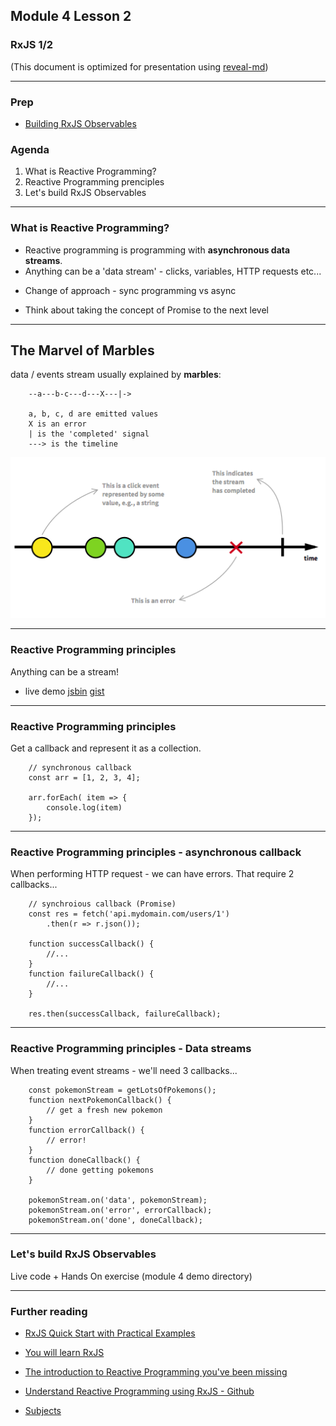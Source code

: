 ## Module 4 Lesson 2
### RxJS 1/2
(This document is optimized for presentation using [reveal-md](https://github.com/webpro/reveal-md))

---

### Prep
* [Building RxJS Observables](https://www.youtube.com/watch?v=uQ1zhJHclvs)

### Agenda
1. What is Reactive Programming?
3. Reactive Programming prenciples
2. Let's build RxJS Observables

---

### What is Reactive Programming?
* Reactive programming is programming with __asynchronous data streams__.
* Anything can be a 'data stream' - clicks, variables, HTTP requests etc...
<!-- .element: class="fragment" -->
* Change of approach - sync programming vs async
<!-- .element: class="fragment" -->
* Think about taking the concept of Promise to the next level
<!-- .element: class="fragment" -->

---

## The Marvel of Marbles
data / events stream usually explained by __marbles__:

```
    --a---b-c---d---X---|->

    a, b, c, d are emitted values
    X is an error
    | is the 'completed' signal
    ---> is the timeline
```
<!-- .element: class="fragment" -->
<div>
    <a href="https://gist.github.com/staltz/868e7e9bc2a7b8c1f754" target="_blank">
        <img src="./assets/marbles_events.png">
    </a>
</div>
<!-- .element: class="fragment" -->


---
### Reactive Programming principles
Anything can be a stream!
* live demo [jsbin](https://jsbin.com/fudatiz/7/edit?js,console)
[gist](https://gist.github.com/yuvalbl/c2019597dbc55788e4762dfdbfa7e068)

---
### Reactive Programming principles
Get a callback and represent it as a collection.
```
    // synchronous callback
    const arr = [1, 2, 3, 4];

    arr.forEach( item => {
        console.log(item)
    });
```
<!-- .element: class="fragment" -->

---
### Reactive Programming principles - asynchronous callback
When performing HTTP request - we can have errors. That require 2 callbacks...
```
    // synchroious callback (Promise)
    const res = fetch('api.mydomain.com/users/1')
        .then(r => r.json());

    function successCallback() {
        //...
    }
    function failureCallback() {
        //...
    }

    res.then(successCallback, failureCallback);
```
<!-- .element: class="fragment" -->

---

### Reactive Programming principles - Data streams
When treating event streams - we'll need 3 callbacks...
```
    const pokemonStream = getLotsOfPokemons();
    function nextPokemonCallback() {
        // get a fresh new pokemon
    }
    function errorCallback() {
        // error!
    }
    function doneCallback() {
        // done getting pokemons
    }

    pokemonStream.on('data', pokemonStream);
    pokemonStream.on('error', errorCallback);
    pokemonStream.on('done', doneCallback);
```
<!-- .element: class="fragment" -->

---
### Let's build RxJS Observables
Live code + Hands On exercise
(module 4 demo directory)


---
### Further reading

* <a href="https://www.youtube.com/watch?v=2LCo926NFLI&t=381s" target="_blank">
    RxJS Quick Start with Practical Examples
</a>

* <a href="https://www.youtube.com/watch?v=uQ1zhJHclvs" target="_blank">
    You will learn RxJS
</a>

* <a href="https://gist.github.com/staltz/868e7e9bc2a7b8c1f754" target="_blank">
    The introduction to Reactive Programming you've been missing
</a>

* <a href="https://github.com/eggheadio-projects/introduction-to-reactive-programming" target="_blank">
    Understand Reactive Programming using RxJS - Github
</a>

* <a href="http://reactivex.io/documentation/subject.html" target="_blank">
    Subjects
</a>

